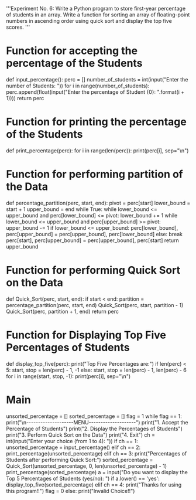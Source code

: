 '''Experiment No. 6: Write a Python program to store first-year percentage of students
in an array. Write a function for sorting an array of floating-point numbers in
ascending order using quick sort and display the top five scores.
'''

# Function for accepting the percentage of the Students
def input_percentage():
    perc = []
    number_of_students = int(input("Enter the number of Students: "))
    for i in range(number_of_students):
        perc.append(float(input("Enter the percentage of Student {0}: ".format(i + 1))))
    return perc

# Function for printing the percentage of the Students
def print_percentage(perc):
    for i in range(len(perc)):
        print(perc[i], sep="\n")

# Function for performing partition of the Data
def percentage_partition(perc, start, end):
    pivot = perc[start]
    lower_bound = start + 1
    upper_bound = end
    while True:
        while lower_bound <= upper_bound and perc[lower_bound] <= pivot:
            lower_bound += 1
        while lower_bound <= upper_bound and perc[upper_bound] >= pivot:
            upper_bound -= 1
        if lower_bound <= upper_bound:
            perc[lower_bound], perc[upper_bound] = perc[upper_bound], perc[lower_bound]
        else:
            break
    perc[start], perc[upper_bound] = perc[upper_bound], perc[start]
    return upper_bound

# Function for performing Quick Sort on the Data
def Quick_Sort(perc, start, end):
    if start < end:
        partition = percentage_partition(perc, start, end)
        Quick_Sort(perc, start, partition - 1)
        Quick_Sort(perc, partition + 1, end)
    return perc

# Function for Displaying Top Five Percentages of Students
def display_top_five(perc):
    print("Top Five Percentages are:")
    if len(perc) < 5:
        start, stop = len(perc) - 1, -1
    else:
        start, stop = len(perc) - 1, len(perc) - 6
    for i in range(start, stop, -1):
        print(perc[i], sep="\n")

# Main
unsorted_percentage = []
sorted_percentage = []
flag = 1
while flag == 1:
    print("\n--------------------MENU--------------------")
    print("1. Accept the Percentage of Students")
    print("2. Display the Percentages of Students")
    print("3. Perform Quick Sort on the Data")
    print("4. Exit")
    ch = int(input("Enter your choice (from 1 to 4): "))
    if ch == 1:
        unsorted_percentage = input_percentage()
    elif ch == 2:
        print_percentage(unsorted_percentage)
    elif ch == 3:
        print("Percentages of Students after performing Quick Sort:")
        sorted_percentage = Quick_Sort(unsorted_percentage, 0, len(unsorted_percentage) - 1)
        print_percentage(sorted_percentage)
        a = input("Do you want to display the Top 5 Percentages of Students (yes/no): ")
        if a.lower() == 'yes':
            display_top_five(sorted_percentage)
    elif ch == 4:
        print("Thanks for using this program!!")
        flag = 0
    else:
        print("Invalid Choice!!")
